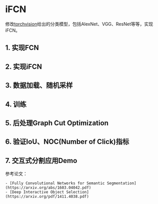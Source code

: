 
# iFCN

修改[torchvision](https://pytorch.org/vision/stable/models.html#classification)给出的分类模型，包括AlexNet、VGG、ResNet等等，实现iFCN。

## 1. 实现FCN

## 2. 实现iFCN

## 3. 数据加载、随机采样

## 4. 训练

## 5. 后处理Graph Cut Optimization

## 6. 验证IoU、NOC(Number of Click)指标

## 7. 交互式分割应用Demo

参考论文：

    - [Fully Convolutional Networks for Semantic Segmentation](https://arxiv.org/abs/1603.04042.pdf)
    - [Deep Interactive Object Selection](https://arxiv.org/pdf/1411.4038.pdf)
